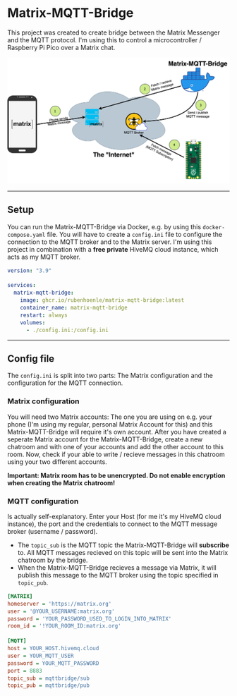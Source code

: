 # Matrix-MQTT-Bridge

This project was created to create bridge between the Matrix Messenger and the MQTT protocol. I'm using this to control a microcontroller / Raspberry Pi Pico over a Matrix chat.

![Matrix-MQTT-Bridge](docs/phone_to_pico_transparent.png?raw=true)

-----

## Setup
You can run the Matrix-MQTT-Bridge via Docker, e.g. by using this `docker-compose.yaml` file. You will have to create a `config.ini` file to configure the connection to the MQTT broker and to the Matrix server. I'm using this project in combination with a **free private** HiveMQ cloud instance, which acts as my MQTT broker.

```yaml
version: "3.9"

services:
  matrix-mqtt-bridge:
    image: ghcr.io/rubenhoenle/matrix-mqtt-bridge:latest
    container_name: matrix-mqtt-bridge
    restart: always
    volumes:
      - ./config.ini:/config.ini
```
-----

## Config file
The `config.ini` is split into two parts: The Matrix configuration and the configuration for the MQTT connection.

### Matrix configuration
You will need two Matrix accounts: The one you are using on e.g. your phone (I'm using my regular, personal Matrix Account for this) and this Matrix-MQTT-Bridge will require it's own account. After you have created a seperate Matrix account for the Matrix-MQTT-Bridge, create a new chatroom and with one of your accounts and add the other account to this room. Now, check if your able to write / recieve messages in this chatroom using your two different accounts.

**Important: Matrix room has to be unencrypted. Do not enable encryption when creating the Matrix chatroom!**

### MQTT configuration
Is actually self-explanatory. Enter your Host (for me it's my HiveMQ cloud instance), the port and the credentials to connect to the MQTT message broker (username / password).     
- The `topic_sub` is the MQTT topic the Matrix-MQTT-Bridge will **subscribe** to. All MQTT messages recieved on this topic will be sent into the Matrix chatroom by the bridge.
- When the Matrix-MQTT-Bridge recieves a message via Matrix, it will publish this message to the MQTT broker using the topic specified in `topic_pub`.

```ini
[MATRIX]
homeserver = 'https://matrix.org'
user = '@YOUR_USERNAME:matrix.org'
password = 'YOUR_PASSWORD_USED_TO_LOGIN_INTO_MATRIX'
room_id = '!YOUR_ROOM_ID:matrix.org'

[MQTT]
host = YOUR_HOST.hivemq.cloud
user = YOUR_MQTT_USER
password = YOUR_MQTT_PASSWORD
port = 8883
topic_sub = mqttbridge/sub
topic_pub = mqttbridge/pub
```
